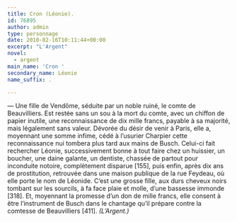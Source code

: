 ```yaml
---
title: Cron (Léonie).
id: 76895
author: admin
type: personnage
date: 2010-02-16T10:11:44+00:00
excerpt: "L'Argent"
novel:
  - argent
main_name: 'Cron '
secondary_name: Léonie
name_suffix: .

---
```

— Une fille de Vendôme, séduite par un noble ruiné, le comte de Beauvilliers. Est restée sans un sou à la mort du comte, avec un chiffon de papier inutile, une reconnaissance de dix mille francs, payable à sa majorité, mais légalement sans valeur. Dévorée du désir de venir à Paris, elle a, moyennant une somme infime, cédé à l&rsquo;usurier Charpier cette reconnaissance nui tombera plus tard aux mains de Busch. Celui-ci fait rechercher Léonie, successivement bonne à tout faire chez un huissier, un boucher, une daine galante, un dentiste, chassée de partout pour inconduite notoire, complètement disparue [155], puis enfin, après dix ans de prostitution, retrouvée dans une maison publique de la rue Feydeau, où elle porte le nom de Léonide. C&rsquo;est une grosse fille, aux durs cheveux noirs tombant sur les sourcils, à fa face plaie et molle, d&rsquo;une bassesse immonde [318]. Et, moyennant la promesse d&rsquo;un don de mille francs, elle consent à être l&rsquo;instrument de Busch dans le chantage qu&rsquo;il prépare contre la comtesse de Beauvilliers [411]. _(L&rsquo;Argent.)_
